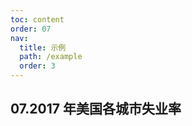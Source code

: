 ```yaml
---
toc: content
order: 07
nav:
  title: 示例
  path: /example
  order: 3
---
```


## 07.2017 年美国各城市失业率

<code src= './countyUnemployment/index.tsx' compact="true" defaultShowCode></code>
